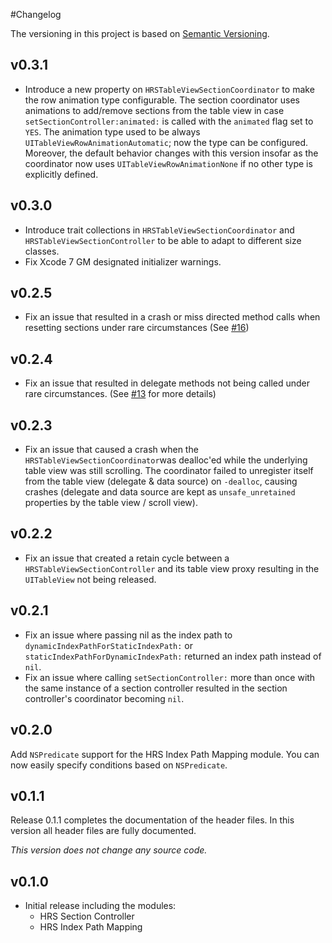 #Changelog

The versioning in this project is based on [Semantic Versioning](http://semver.org).

## v0.3.1
- Introduce a new property on `HRSTableViewSectionCoordinator` to make the row animation type configurable. The section coordinator uses animations
  to add/remove sections from the table view in case `setSectionController:animated:` is called with the `animated` flag set to `YES`. The animation
  type used to be always `UITableViewRowAnimationAutomatic`; now the type can be configured. Moreover, the default behavior changes with this version
  insofar as the coordinator now uses `UITableViewRowAnimationNone` if no other type is explicitly defined.

## v0.3.0
- Introduce trait collections in `HRSTableViewSectionCoordinator` and `HRSTableViewSectionController` to be able to adapt to different size classes.
- Fix Xcode 7 GM designated initializer warnings.

## v0.2.5
- Fix an issue that resulted in a crash or miss directed method calls when resetting sections under rare circumstances (See [\#16](https://github.com/Hotel-Reservation-Service/HRSAdvancedTableViews/pull/18))

## v0.2.4
- Fix an issue that resulted in delegate methods not being called under rare circumstances. (See [\#13](https://github.com/Hotel-Reservation-Service/HRSAdvancedTableViews/issues/13) for more details)

## v0.2.3
- Fix an issue that caused a crash when the `HRSTableViewSectionCoordinator`was dealloc'ed while the underlying table view was still scrolling.
The coordinator failed to unregister itself from the table view (delegate & data source) on `-dealloc`, causing crashes (delegate and data source are kept as `unsafe_unretained` properties by the table view / scroll view).

## v0.2.2
- Fix an issue that created a retain cycle between a `HRSTableViewSectionController` and its table view proxy resulting in the `UITableView` not being released.

## v0.2.1
- Fix an issue where passing nil as the index path to `dynamicIndexPathForStaticIndexPath:` or `staticIndexPathForDynamicIndexPath:` returned an index path instead of `nil`.
- Fix an issue where calling `setSectionController:` more than once with the same instance of a section controller resulted in the section controller's coordinator becoming `nil`.

## v0.2.0
Add `NSPredicate` support for the HRS Index Path Mapping module. You can now easily specify conditions based on `NSPredicate`.

## v0.1.1
Release 0.1.1 completes the documentation of the header files. In this version all header files are fully documented.

*This version does not change any source code.*

## v0.1.0
- Initial release including the modules:
	- HRS Section Controller
	- HRS Index Path Mapping
